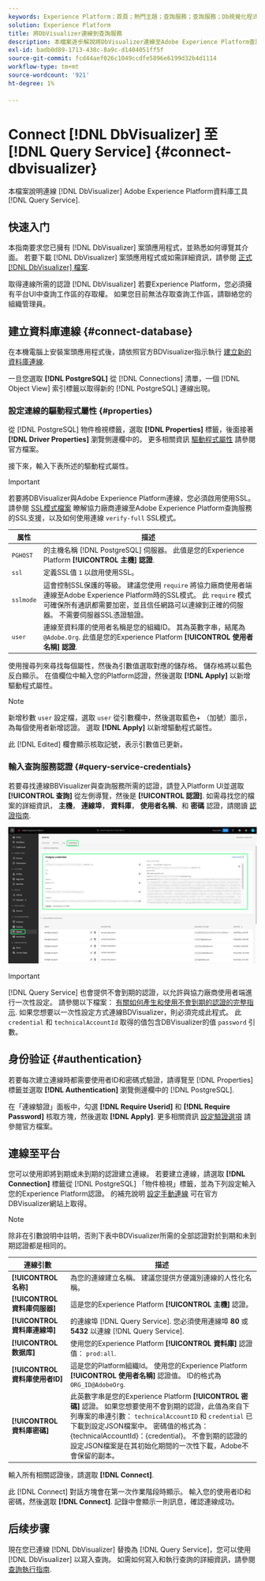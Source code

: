 ```yaml
---
keywords: Experience Platform；首頁；熱門主題；查詢服務；查詢服務；Db視覺化程式；DbVisualizer；db視覺化程式；連線到查詢服務；
solution: Experience Platform
title: 將DbVisualizer連線到查詢服務
description: 本檔案逐步解說將DbVisualizer連線至Adobe Experience Platform查詢服務的步驟。
exl-id: badb0d89-1713-438c-8a9c-d1404051ff5f
source-git-commit: fcd44aef026c1049ccdfe5896e6199d32b4d1114
workflow-type: tm+mt
source-wordcount: '921'
ht-degree: 1%

---
```


# Connect [!DNL DbVisualizer] 至 [!DNL Query Service] {#connect-dbvisualizer}

本檔案說明連線 [!DNL DbVisualizer] Adobe Experience Platform資料庫工具 [!DNL Query Service].

## 快速入门

本指南要求您已擁有 [!DNL DbVisualizer] 案頭應用程式，並熟悉如何導覽其介面。 若要下載 [!DNL DbVisualizer] 案頭應用程式或如需詳細資訊，請參閱 [正式 [!DNL DbVisualizer] 檔案](https://www.dbvis.com/download/).

取得連線所需的認證 [!DNL  DbVisualizer] 若要Experience Platform，您必須擁有平台UI中查詢工作區的存取權。 如果您目前無法存取查詢工作區，請聯絡您的組織管理員。

## 建立資料庫連線 {#connect-database}

在本機電腦上安裝案頭應用程式後，請依照官方BDVisualizer指示執行 [建立新的資料庫連線](https://confluence.dbvis.com/display/UG130/Create+a+New+Database+Connection).

一旦您選取 **[!DNL PostgreSQL]** 從 [!DNL Connections] 清單，一個 [!DNL Object View] 索引標籤以取得新的 [!DNL PostgreSQL] 連線出現。

### 設定連線的驅動程式屬性 {#properties}

從 [!DNL PostgreSQL] 物件檢視標籤，選取 **[!DNL Properties]** 標籤，後面接著 **[!DNL Driver Properties]** 瀏覽側邊欄中的。 更多相關資訊 [驅動程式屬性](https://confluence.dbvis.com/display/UG130/Configuring+Connection+Properties#ConfiguringConnectionProperties-DriverProperties) 請參閱官方檔案。

接下來，輸入下表所述的驅動程式屬性。

>[!IMPORTANT]
>
>若要將DBVisualizer與Adobe Experience Platform連線，您必須啟用使用SSL。 請參閱 [SSL模式檔案](./ssl-modes.md) 瞭解協力廠商連線至Adobe Experience Platform查詢服務的SSL支援，以及如何使用連線 `verify-full` SSL模式。

| 属性 | 描述 |
| ------ | ------ |
| `PGHOST` | 的主機名稱 [!DNL PostgreSQL] 伺服器。 此值是您的Experience Platform **[!UICONTROL 主機] 認證**. |
| `ssl` | 定義SSL值 `1` 以啟用使用SSL。 |
| `sslmode` | 這會控制SSL保護的等級。 建議您使用 `require` 將協力廠商使用者端連線至Adobe Experience Platform時的SSL模式。 此 `require` 模式可確保所有通訊都需要加密，並且信任網路可以連線到正確的伺服器。 不需要伺服器SSL憑證驗證。 |
| `user` | 連線至資料庫的使用者名稱是您的組織ID。 其為英數字串，結尾為 `@Adobe.Org`. 此值是您的Experience Platform **[!UICONTROL 使用者名稱] 認證**. |

使用搜尋列來尋找每個屬性，然後為引數值選取對應的儲存格。 儲存格將以藍色反白顯示。 在值欄位中輸入您的Platform認證，然後選取 **[!DNL Apply]** 以新增驅動程式屬性。

>[!NOTE]
>
>新增秒數 `user` 設定檔，選取 `user` 從引數欄中，然後選取藍色+ （加號）圖示，為每個使用者新增認證。 選取 **[!DNL Apply]** 以新增驅動程式屬性。

此 [!DNL Edited] 欄會顯示核取記號，表示引數值已更新。

### 輸入查詢服務認證 {#query-service-credentials}

若要尋找連線BBVisualizer與查詢服務所需的認證，請登入Platform UI並選取 **[!UICONTROL 查詢]** 從左側導覽，然後是 **[!UICONTROL 認證]**. 如需尋找您的檔案的詳細資訊， **主機**， **連線埠**， **資料庫**， **使用者名稱**、和 **密碼** 認證，請閱讀 [認證指南](../ui/credentials.md).

![反白顯示認證和到期認證的「Experience Platform查詢」工作區的「認證」頁面。](../images/clients/dbvisualizer/query-service-credentials-page.png)

>[!IMPORTANT]
>
>[!DNL Query Service] 也會提供不會到期的認證，以允許與協力廠商使用者端進行一次性設定。 請參閱以下檔案： [有關如何產生和使用不會到期的認證的完整指示](../ui/credentials.md#non-expiring-credentials). 如果您想要以一次性設定方式連線BDVisualizer，則必須完成此程式。 此 `credential` 和 `technicalAccountId` 取得的值包含DBVisualizer的值 `password` 引數。

## 身份验证 {#authentication}

若要每次建立連線時都需要使用者ID和密碼式驗證，請導覽至 [!DNL Properties] 標籤並選取 **[!DNL Authentication]** 瀏覽側邊欄中的 [!DNL PostgreSQL].

在「連線驗證」面板中，勾選 **[!DNL Require Userid]** 和 **[!DNL Require Password]** 核取方塊，然後選取 **[!DNL Apply]**. 更多相關資訊 [設定驗證選項](https://confluence.dbvis.com/display/UG140/Setting+Common+Authentication+Options) 請參閱官方檔案。

## 連線至平台

您可以使用即將到期或未到期的認證建立連線。 若要建立連線，請選取 **[!DNL Connection]** 標籤從 [!DNL PostgreSQL] 「物件檢視」標籤，並為下列設定輸入您的Experience Platform認證。 的補充說明 [設定手動連線](https://confluence.dbvis.com/display/UG100/Setting+Up+a+Connection+Manually) 可在官方DBVisualizer網站上取得。

>[!NOTE]
>
>除非在引數說明中註明，否則下表中BDVisualizer所需的全部認證對於到期和未到期認證都是相同的。

| 連線引數 | 描述 |
|---|---|
| **[!UICONTROL 名称]** | 為您的連線建立名稱。 建議您提供方便識別連線的人性化名稱。 |
| **[!UICONTROL 資料庫伺服器]** | 這是您的Experience Platform **[!UICONTROL 主機]** 認證。 |
| **[!UICONTROL 資料庫連線埠]** | 的連線埠 [!DNL Query Service]. 您必須使用連線埠 **80** 或 **5432** 以連線 [!DNL Query Service]. |
| **[!UICONTROL 数据库]** | 使用您的Experience Platform **[!UICONTROL 資料庫]** 認證值： `prod:all`. |
| **[!UICONTROL 資料庫使用者ID]** | 這是您的Platform組織Id。 使用您的Experience Platform **[!UICONTROL 使用者名稱]** 認證值。 ID的格式為 `ORG_ID@AdobeOrg`. |
| **[!UICONTROL 資料庫密碼]** | 此英數字串是您的Experience Platform **[!UICONTROL 密碼]** 認證。 如果您想要使用不會到期的認證，此值為來自下列專案的串連引數： `technicalAccountID` 和 `credential` 已下載到設定JSON檔案中。 密碼值的格式為：{technicalAccountId}：{credential}。 不會到期的認證的設定JSON檔案是在其初始化期間的一次性下載，Adobe不會保留的副本。 |

輸入所有相關認證後，請選取 **[!DNL Connect]**.

此 [!DNL Connect] 對話方塊會在第一次作業階段時顯示。 輸入您的使用者ID和密碼，然後選取 **[!DNL Connect]**. 記錄中會顯示一則訊息，確認連線成功。

## 后续步骤

現在您已連線 [!DNL DbVisualizer] 替換為 [!DNL Query Service]，您可以使用 [!DNL DbVisualizer] 以寫入查詢。 如需如何寫入和執行查詢的詳細資訊，請參閱 [查詢執行指南](../best-practices/writing-queries.md).
